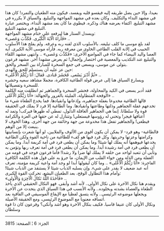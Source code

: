 ------------------------------------------------------------------------

بعيدا، وإلا حين يضل طريقه إليه فيقسو قلبه ويفسد، فيكون منه الطغيان
والتمرد! كان هذا في مشهد النداء والتكليف. وكان بعده في مشهد المواجهة
والتبليغ. والسياق لا يكرره في مشهد التبليغ. اكتفاء بعرضه هناك وذكره.
فيطوي ما كان بعد مشهد النداء، ويختصر عبارة التبليغ في مشهد التبليغ.  
ويسدل الستار هنا ليرفعه على ختام مشهد المواجهة:  
«فَأَراهُ الْآيَةَ الْكُبْرى. فَكَذَّبَ وَعَصى» ..  
لقد بلغ موسى ما كلف تبليغه. بالأسلوب الذي لقنه ربه وعرفه. ولم يفلح هذا
الأسلوب الحبيب في إلانة القلب الطاغي الخاوي من معرفة ربه. فأراه موسى
الآية الكبرى. آية العصا واليد البيضاء كما جاء في المواضع الأخرى: «فَكَذَّبَ
وَعَصى» .. وانتهى مشهد اللقاء والتبليغ عند التكذيب والمعصية في اختصار
وإجمال! ثم يعرض مشهدا آخر. مشهد فرعون يتولى عن موسى، ويسعى في جمع السحرة
للمباراة بين السحر والحق.  
حين عز عليه أن يستسلم للحق والهدى:  
«ثُمَّ أَدْبَرَ يَسْعى. فَحَشَرَ فَنادى. فَقالَ: أَنَا رَبُّكُمُ الْأَعْلى» ..  
ويسارع السياق هنا إلى عرض قولة الطاغية الكافرة، مجملا مشاهد سعيه وحشره
للسحرة وتفصيلاتها.  
فقد أدبر يسعى في الكيد والمحاولة، فحشر السحرة والجماهير ثم انطلقت منه
الكلمة الوقحة المتطاولة، المليئة بالغرور والجهالة: «أَنَا رَبُّكُمُ الْأَعْلى»
..  
قالها الطاغية مخدوعا بغفلة جماهيره، وإذعانها وانقيادها. فما يخدع الطغاة
شيء ما تخدعهم غفلة الجماهير وذلتها وطاعتها وانقيادها. وما الطاغية إلا
فرد لا يملك في الحقيقة قوة ولا سلطانا. إنما هي الجماهير الغافلة الذلول،
تمطي له ظهرها فيركب! وتمد له أعناقها فيجر! وتحني له رؤوسها فيستعلي!
وتتنازل له عن حقها في العزة والكرامة فيطغى! والجماهير تفعل هذا مخدوعة من
جهة وخائفة من جهة أخرى. وهذا الخوف لا ينبعث إلا من الوهم.  
فالطاغية- وهو فرد- لا يمكن أن يكون أقوى من الألوف والملايين، لو أنها
شعرت بإنسانيتها وكرامتها وعزتها وحريتها. وكل فرد فيها هو كفء للطاغية من
ناحية القوة ولكن الطاغية يخدعها فيوهمها أنه يملك لها شيئا! وما يمكن أن
يطغى فرد في أمة كريمة أبدا. وما يمكن أن يطغى فرد في أمة رشيدة أبدا. وما
يمكن أن يطغى فرد في أمة تعرف ربها وتؤمن به وتأبى أن تتعبد لواحد من خلقه
لا يملك لها ضرا ولا رشدا! فأما فرعون فوجد في قومه من الغفلة ومن الذلة
ومن خواء القلب من الإيمان، ما جرؤ به على قول هذه الكلمة الكافرة الفاجرة:
«أَنَا رَبُّكُمُ الْأَعْلى» .. وما كان ليقولها أبدا لو وجد أمة واعية كريمة مؤمنة،
تعرف أنه عبد ضعيف لا يقدر على شيء. وإن يسلبه الذباب شيئا لا يستنقذ من
الذباب شيئا! وأمام هذا التطاول الوقح، بعد الطغيان البشع، تحركت القوة
الكبرى:  
«فَأَخَذَهُ اللَّهُ نَكالَ الْآخِرَةِ وَالْأُولى» ..  
ويقدم هنا نكال الآخرة على نكال الأولى.. لأنه أشد وأبقى. فهو النكال
الحقيقي الذي يأخذ الطغاة والعصاة بشدته وبخلوده.. ولأنه الأنسب في هذا
السياق الذي يتحدث عن الآخرة ويجعلها موضوعه الرئيسي.. ولأنه يتسق لفظيا مع
الإيقاع الموسيقي في القافية بعد اتساقه معنويا مع الموضوع الرئيسي، ومع
الحقيقة الأصيلة.  
ونكال الأولى كان عنيفا قاسيا. فكيف بنكال الآخرة وهو أشد وأنكى؟ وفرعون
كان ذا قوة وسلطان

------------------------------------------------------------------------

الجزء: 6 ¦ الصفحة: 3815
